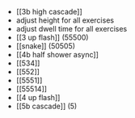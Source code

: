 - [[3b high cascade]]
- adjust height for all exercises
- adjust dwell time for all exercises
- [[3 up flash]] (55500)
- [[snake]] (50505)
- [[4b half shower async]]
- [[534]]
- [[552]]
- [[5551]]
- [[55514]]
- [[4 up flash]]
- [[5b cascade]] (5)
